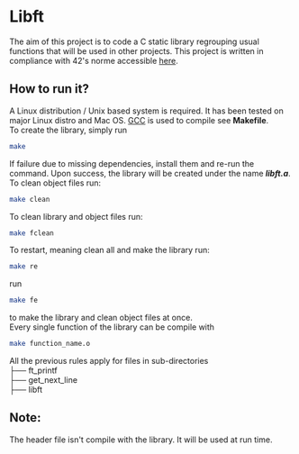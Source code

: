 # Libft
The aim of this project is to code a C static library regrouping usual functions that
will be used in other projects. This project is written in compliance with 42's norme accessible [here](https://drive.google.com/file/d/1cGpOsXhTSsJswEq_gM2FJ4BaF5t6t1k_/view?usp=sharing "42 norme").
## How to run it?
A Linux distribution / Unix based system is required. It has been tested on major Linux distro and Mac OS. [GCC](https://gcc.gnu.org/ "gcc web page") is used to compile see **Makefile**.<br>
To create the library, simply run 
```bash
make
```
If failure due to missing dependencies, install them and re-run the command. Upon success, the library will be created under the name **_libft.a_**.<br>To clean object files run:
```bash
make clean
```
To clean library and object files run:
```bash
make fclean
```
To restart, meaning clean all and make the library run:
```bash
make re
```
run
```bash
make fe
```
to make the library and clean object files at once.<br>
Every single function of the library can be compile with
```bash
make function_name.o
```
All the previous rules apply for files in sub-directories <br>
├── ft_printf<br>
├── get_next_line<br>
├── libft<br>
## Note:
The header file isn't compile with the library. It will be used at run time.
